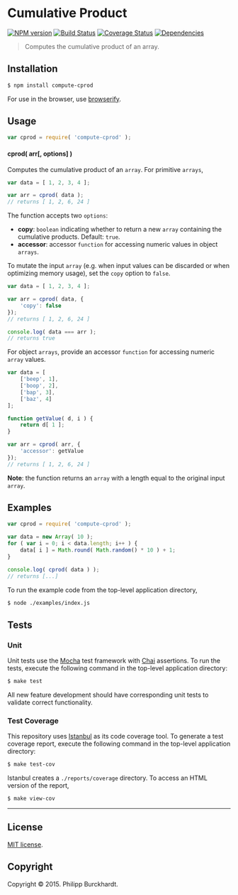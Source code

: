 Cumulative Product
===
[![NPM version][npm-image]][npm-url] [![Build Status][travis-image]][travis-url] [![Coverage Status][coveralls-image]][coveralls-url] [![Dependencies][dependencies-image]][dependencies-url]

> Computes the cumulative product of an array.


## Installation

``` bash
$ npm install compute-cprod
```

For use in the browser, use [browserify](https://github.com/substack/node-browserify).

## Usage

``` javascript
var cprod = require( 'compute-cprod' );
```

#### cprod( arr[, options] )

Computes the cumulative product of an `array`. For primitive `arrays`,

``` javascript
var data = [ 1, 2, 3, 4 ];

var arr = cprod( data );
// returns [ 1, 2, 6, 24 ]
```

The function accepts two `options`:

*  __copy__: `boolean` indicating whether to return a new `array` containing the cumulative products. Default: `true`.
*  __accessor__: accessor `function` for accessing numeric values in object `arrays`.

To mutate the input `array` (e.g. when input values can be discarded or when optimizing memory usage), set the `copy` option to `false`.

``` javascript
var data = [ 1, 2, 3, 4 ];

var arr = cprod( data, {
	'copy': false
});
// returns [ 1, 2, 6, 24 ]

console.log( data === arr );
// returns true
```

For object `arrays`, provide an accessor `function` for accessing numeric `array` values.

``` javascript
var data = [
	['beep', 1],
	['boop', 2],
	['bap', 3],
	['baz', 4]
];

function getValue( d, i ) {
	return d[ 1 ];
}

var arr = cprod( arr, {
	'accessor': getValue
});
// returns [ 1, 2, 6, 24 ]
```

__Note__: the function returns an `array` with a length equal to the original input `array`.



## Examples

``` javascript
var cprod = require( 'compute-cprod' );

var data = new Array( 10 );
for ( var i = 0; i < data.length; i++ ) {
	data[ i ] = Math.round( Math.random() * 10 ) + 1;
}

console.log( cprod( data ) );
// returns [...]
```

To run the example code from the top-level application directory,

``` bash
$ node ./examples/index.js
```


## Tests

### Unit

Unit tests use the [Mocha](http://mochajs.org/) test framework with [Chai](http://chaijs.com) assertions. To run the tests, execute the following command in the top-level application directory:

``` bash
$ make test
```

All new feature development should have corresponding unit tests to validate correct functionality.


### Test Coverage

This repository uses [Istanbul](https://github.com/gotwarlost/istanbul) as its code coverage tool. To generate a test coverage report, execute the following command in the top-level application directory:

``` bash
$ make test-cov
```

Istanbul creates a `./reports/coverage` directory. To access an HTML version of the report,

``` bash
$ make view-cov
```


---
## License

[MIT license](http://opensource.org/licenses/MIT).


## Copyright

Copyright &copy; 2015. Philipp Burckhardt.


[npm-image]: http://img.shields.io/npm/v/compute-cprod.svg
[npm-url]: https://npmjs.org/package/compute-cprod

[travis-image]: http://img.shields.io/travis/compute-io/cprod/master.svg
[travis-url]: https://travis-ci.org/compute-io/cprod

[coveralls-image]: https://img.shields.io/coveralls/compute-io/cprod/master.svg
[coveralls-url]: https://coveralls.io/r/compute-io/cprod?branch=master

[dependencies-image]: http://img.shields.io/david/compute-io/cprod.svg
[dependencies-url]: https://david-dm.org/compute-io/cprod

[dev-dependencies-image]: http://img.shields.io/david/dev/compute-io/cprod.svg
[dev-dependencies-url]: https://david-dm.org/dev/compute-io/cprod

[github-issues-image]: http://img.shields.io/github/issues/compute-io/cprod.svg
[github-issues-url]: https://github.com/compute-io/cprod/issues
